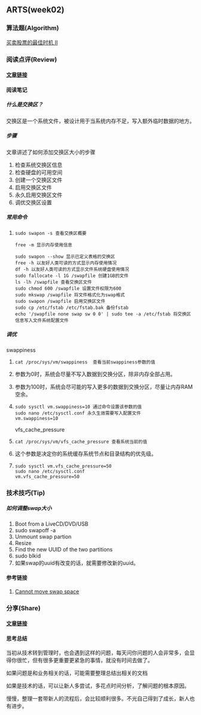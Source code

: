 ## ARTS(week02)

### 算法题(Algorithm)

[买卖股票的最佳时机 II](https://github.com/geekwho11/learn.leetcode.xbcme/blob/master/php/src/122.best-time-to-buy-and-sell-stock-ii)

### 阅读点评(Review)

#### [文章链接](https://www.digitalocean.com/community/tutorials/how-to-add-swap-space-on-ubuntu-18-04)

#### 阅读笔记

##### 什么是交换区？

交换区是一个系统文件，被设计用于当系统内存不足，写入额外临时数据的地方。

##### 步骤

文章讲述了如何添加交换区大小的步骤

1. 检查系统交换区信息
2. 检查硬盘的可用空间
3. 创建一个交换区文件
4. 启用交换区文件
5. 永久启用交换区文件
6. 调优交换区设置

##### 常用命令

1. ```
   sudo swapon -s 查看交换区概要

   free -m 显示内存使用信息

   sudo swapon --show 显示已定义表格的交换区
   free -h 以友好人类可读的方式显示内存使用情况
   df -h 以友好人类可读的方式显示文件系统硬盘使用情况
   sudo fallocate -l 1G /swapfile 创建1GB的文件
   ls -lh /swapfile 查看交换区文件
   sudo chmod 600 /swapfile 设置文件权限为600
   sudo mkswap /swapfile 将文件格式化为swap格式
   sudo swapon /swapfile 启用交换区文件
   sudo cp /etc/fstab /etc/fstab.bak 备份fstab
   echo '/swapfile none swap sw 0 0' | sudo tee -a /etc/fstab 将交换区信息写入文件系统配置文件
   ```
##### 调优

swappiness
1. ```
   cat /proc/sys/vm/swappiness  查看当前swappiness参数的值
   ```
2. 参数为0时，系统会尽量不写入数据到交换分区，除非内存全部占用。

3. 参数为100时，系统会尽可能的写入更多的数据到交换分区，尽量让内存RAM空余。

4. ```
   sudo sysctl vm.swappiness=10 通过命令设置该参数的值
   sudo nano /etc/sysctl.conf 永久生效需要写入配置文件
   vm.swappiness=10
   ```
   vfs_cache_pressure
5. ```
   cat /proc/sys/vm/vfs_cache_pressure 查看系统当前的值
   ```
6. 这个参数是决定你的系统缓存系统节点和目录结构的优先级。
7. ```
   sudo sysctl vm.vfs_cache_pressure=50
   sudo nano /etc/sysctl.conf
   vm.vfs_cache_pressure=50
   ```
### 技术技巧(Tip)

##### 如何调整swap大小

1. Boot from a LiveCD/DVD/USB
2. sudo swapoff -a
3. Unmount swap partion
4. Resize
5. Find the new UUID of the two partitions
6. sudo blkid
7. 如果swap的uuid有改变的话，就需要修改新的uuid。

#### 参考链接

1. [Cannot move swap space](https://askubuntu.com/questions/510393/cannot-move-swap-space)

### 分享(Share)

#### [文章链接](https://time.geekbang.org/column/article/802)

#### 思考总结

当初从技术转到管理时，也会遇到这样的问题，每天问你问题的人会非常多，会显得你很忙，但有很多更重要更紧急的事情，就没有时间去做了。

如果问题是和业务相关的话，可能需要整理总结出相关的文档

如果是技术的话，可以让新人多尝试，多花点时间分析，了解问题的根本原因。

慢慢，整理一套带新人的流程后，会比较顺利很多。不光自己得到了成长，新人也有进步。


